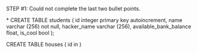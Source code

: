 STEP #1: Could not complete the last two bullet points.

\*
CREATE TABLE students (
id integer primary key autoincrement,
name varchar
(256) not null,
hacker_name varchar
(256),
available_bank_balance float,
is_cool bool
);

CREATE TABLE houses (
id in
)
